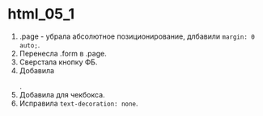 # html_05_1
1. .page - убрала абсолютное позиционирование, длбавили <code>margin: 0 auto;</code>.
2. Перенесла .form в .page.
3. Сверстала кнопку ФБ.
4. Добавила <form></form>.
5. Добавила <label> для чекбокса.
6. Исправила <code>text-decoration: none</code>.

